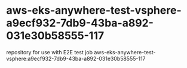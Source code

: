 # aws-eks-anywhere-test-vsphere-a9ecf932-7db9-43ba-a892-031e30b58555-117
repository for use with E2E test job aws-eks-anywhere-test-vsphere:a9ecf932-7db9-43ba-a892-031e30b58555-117

